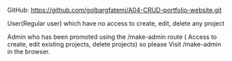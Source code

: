 GitHub:
https://github.com/golbargfatemi/A04-CRUD-portfolio-website.git

User(Regular user) which have no access to create, edit, delete any project

Admin who has been promoted using the /make-admin route ( Access to create, edit existing projects, delete projects) so please Visit /make-admin in the browser.
